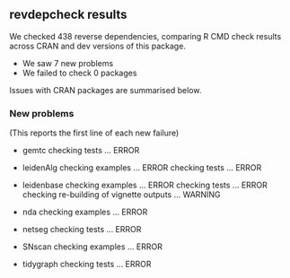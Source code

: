 ## revdepcheck results

We checked 438 reverse dependencies, comparing R CMD check results across CRAN and dev versions of this package.

 * We saw 7 new problems
 * We failed to check 0 packages

Issues with CRAN packages are summarised below.

### New problems
(This reports the first line of each new failure)

* gemtc
  checking tests ... ERROR

* leidenAlg
  checking examples ... ERROR
  checking tests ... ERROR

* leidenbase
  checking examples ... ERROR
  checking tests ... ERROR
  checking re-building of vignette outputs ... WARNING

* nda
  checking examples ... ERROR

* netseg
  checking tests ... ERROR

* SNscan
  checking examples ... ERROR

* tidygraph
  checking tests ... ERROR

